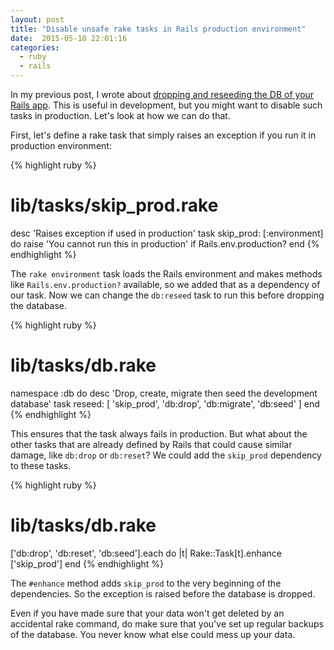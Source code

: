 ```yaml
---
layout: post
title: "Disable unsafe rake tasks in Rails production environment"
date:  2015-05-18 22:01:16
categories:
  - ruby
  - rails
---
```


In my previous post,
I wrote about
[dropping and reseeding the DB of your Rails app](/posts/rake-db-reseed/).
This is useful in development,
but you might want to
disable such tasks in production.
Let's look at how we can do that.

First, let's define a rake task
that simply raises an exception
if you run it in production environment:

{% highlight ruby %}
# lib/tasks/skip_prod.rake
desc 'Raises exception if used in production'
task skip_prod: [:environment] do
  raise 'You cannot run this in production' if Rails.env.production?
end
{% endhighlight %}

The `rake environment` task
loads the Rails environment
and makes methods like
`Rails.env.production?` available,
so we added that as a dependency
of our task.
Now we can change the `db:reseed` task
to run this before
dropping the database.

{% highlight ruby %}
# lib/tasks/db.rake
namespace :db do
  desc 'Drop, create, migrate then seed the development database'
  task reseed: [ 'skip_prod', 'db:drop', 'db:migrate', 'db:seed' ]
end
{% endhighlight %}

This ensures that the task
always fails in production.
But what about the other tasks
that are already defined by Rails
that could cause similar damage,
like `db:drop` or `db:reset`?
We could add the `skip_prod` dependency
to these tasks.

{% highlight ruby %}
# lib/tasks/db.rake
['db:drop', 'db:reset', 'db:seed'].each do |t|
  Rake::Task[t].enhance ['skip_prod']
end
{% endhighlight %}

The `#enhance` method
adds `skip_prod` to
the very beginning of the dependencies.
So the exception is raised
before the database is dropped.

Even if you have made sure
that your data won't get deleted
by an accidental rake command,
do make sure that you've set up
regular backups of the database.
You never know what else
could mess up your data.
